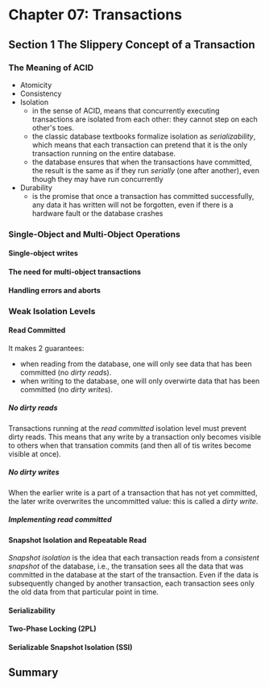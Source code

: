 # Chapter 07: Transactions

## Section 1 The Slippery Concept of a Transaction

### The Meaning of ACID

- Atomicity
- Consistency
- Isolation
  - in the sense of ACID, means that concurrently executing transactions are isolated from each other: they cannot step on each other's toes.
  - the classic database textbooks formalize isolation as _serializability_, which means that each transaction can pretend that it is the only transaction running on the entire database.
  - the database ensures that when the transactions have committed, the result is the same as if they run _serially_ (one after another), even though they may have run concurrently
- Durability
  - is the promise that once a transaction has committed successfully, any data it has written will not be forgotten, even if there is a hardware fault or the database crashes

### Single-Object and Multi-Object Operations

#### Single-object writes

#### The need for multi-object transactions

#### Handling errors and aborts

### Weak Isolation Levels

#### Read Committed

It makes 2 guarantees:

- when reading from the database, one will only see data that has been committed (no *dirty read*s).
- when writing to the database, one will only overwirte data that has been committed (no *dirty write*s).

##### No dirty reads

Transactions running at the _read committed_ isolation level must prevent dirty reads. This means that any write by a transaction only becomes visible to others when that transation commits (and then all of tis writes become visible at once).

##### No dirty writes

When the earlier write is a part of a transaction that has not yet committed, the later write overwrites the uncommitted value: this is called a _dirty write_.

##### Implementing read committed

#### Snapshot Isolation and Repeatable Read

_Snapshot isolation_ is the idea that each transaction reads from a _consistent snapshot_ of the database, i.e., the transation sees all the data that was committed in the database at the start of the transaction. Even if the data is subsequently changed by another transaction, each transaction sees only the old data from that particular point in time.

#### Serializability

#### Two-Phase Locking (2PL)

#### Serializable Snapshot Isolation (SSI)

## Summary
